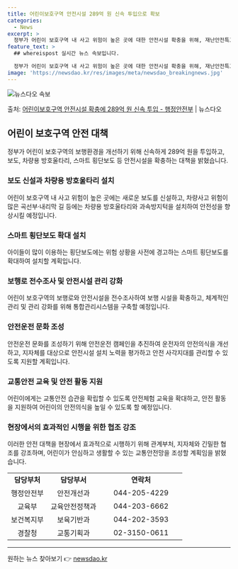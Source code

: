 ```yaml
---
title: 어린이보호구역 안전시설 289억 원 신속 투입으로 확보
categories:
  - News
excerpt: >
  정부가 어린이 보호구역 내 사고 위험이 높은 곳에 대한 안전시설 확충을 위해, 재난안전특교세 200억 원과 …
feature_text: >
  ## whereispost 실시간 뉴스 속보입니다.

  정부가 어린이 보호구역 내 사고 위험이 높은 곳에 대한 안전시설 확충을 위해, 재난안전특교세 200억 원과 …
image: 'https://newsdao.kr/res/images/meta/newsdao_breakingnews.jpg'
---
```


![뉴스다오 속보](https://newsdao.kr/res/images/meta/newsdao_breakingnews.jpg)

<p>출처: <a href="https://newsdao.kr/3636" rel="dofollow">어린이보호구역 안전시설 확충에 289억 원 신속 투입 - 행정안전부</a> | 뉴스다오</p>

<h2 data-ke-size="size26">어린이 보호구역 안전 대책</h2>
<p data-ke-size="size16">정부가 어린이 보호구역의 보행환경을 개선하기 위해 신속하게 289억 원을 투입하고, 보도, 차량용 방호울타리, 스마트 횡단보도 등 안전시설을 확충하는 대책을 밝혔습니다.</p>

<h3>보도 신설과 차량용 방호울타리 설치</h3>
<p data-ke-size="size16">어린이 보호구역 내 사고 위험이 높은 곳에는 새로운 보도를 신설하고, 차량사고 위험이 많은 곡선부·내리막 길 등에는 차량용 방호울타리와 과속방지턱을 설치하여 안전성을 향상시킬 예정입니다.</p>

<h3>스마트 횡단보도 확대 설치</h3>
<p data-ke-size="size16">아이들이 많이 이용하는 횡단보도에는 위험 상황을 사전에 경고하는 스마트 횡단보도를 확대하여 설치할 계획입니다.</p>

<h3>보행로 전수조사 및 안전시설 관리 강화</h3>
<p data-ke-size="size16">어린이 보호구역의 보행로와 안전시설을 전수조사하여 보행 시설을 확충하고, 체계적인 관리 및 관리 강화를 위해 통합관리시스템을 구축할 예정입니다.</p>

<h3>안전운전 문화 조성</h3>
<p data-ke-size="size16">안전운전 문화를 조성하기 위해 안전운전 캠페인을 추진하여 운전자의 안전의식을 개선하고, 지자체를 대상으로 안전시설 설치 노력을 평가하고 안전 사각지대를 관리할 수 있도록 지원할 계획입니다.</p>

<h3>교통안전 교육 및 안전 활동 지원</h3>
<p data-ke-size="size16">어린이에게는 교통안전 습관을 확립할 수 있도록 안전체험 교육을 확대하고, 안전 활동을 지원하여 어린이의 안전의식을 높일 수 있도록 할 예정입니다.</p>

<h3>현장에서의 효과적인 시행을 위한 협조 강조</h3>
<p data-ke-size="size16">이러한 안전 대책을 현장에서 효과적으로 시행하기 위해 관계부처, 지자체와 긴밀한 협조를 강조하며, 어린이가 안심하고 생활할 수 있는 교통안전망을 조성할 계획임을 밝혔습니다.</p>

<table>
	<tr>
		<td style="text-align: center; height: 17px;"><b>담당부처</b></td>
		<td style="text-align: center; height: 17px;"><b>담당부서</b></td>
		<td style="text-align: center; width: 170px; height: 17px;"><b>연락처</b></td>
	</tr>
	<tr>
		<td style="text-align: center; height: 17px;">행정안전부</td>
		<td style="text-align: center; height: 17px;">안전개선과</td>
		<td style="text-align: center; height: 17px;">044-205-4229</td>
	</tr>
	<tr>
		<td style="text-align: center; height: 17px;">교육부</td>
		<td style="text-align: center; height: 17px;">교육안전정책과</td>
		<td style="text-align: center; height: 17px;">044-203-6662</td>
	</tr>
	<tr>
		<td style="text-align: center; height: 17px;">보건복지부</td>
		<td style="text-align: center; height: 17px;">보육기반과</td>
		<td style="text-align: center; height: 17px;">044-202-3593</td>
	</tr>
	<tr>
		<td style="text-align: center; height: 17px;">경찰청</td>
		<td style="text-align: center; height: 17px;">교통기획과</td>
		<td style="text-align: center; height: 17px;">02-3150-0611</td>
	</tr>
</table>
<hr>
<p data-ke-size="size16"></p> 

원하는 뉴스 찾아보기 👉 <a href="https://newsdao.kr" rel="dofollow">newsdao.kr</a>


